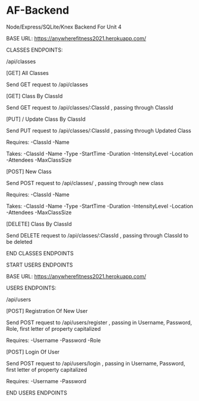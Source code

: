 # AF-Backend
Node/Express/SQLite/Knex Backend For Unit 4

BASE URL: https://anywherefitness2021.herokuapp.com/

CLASSES ENDPOINTS:

/api/classes

[GET] All Classes

Send GET request to /api/classes

[GET] Class By ClassId

Send GET request to /api/classes/:ClassId , passing through ClassId

[PUT] / Update Class By ClassId

Send PUT request to /api/classes/:ClassId , passing through Updated Class

Requires:
-ClassId
-Name

Takes:
-ClassId
-Name
-Type
-StartTime
-Duration
-IntensityLevel
-Location
-Attendees
-MaxClassSize

[POST] New Class

Send POST request to /api/classes/ , passing through new class

Requires:
-ClassId
-Name

Takes:
-ClassId
-Name
-Type
-StartTime
-Duration
-IntensityLevel
-Location
-Attendees
-MaxClassSize

[DELETE] Class By ClassId

Send DELETE request to /api/classes/:ClassId , passing through ClassId to be deleted

END CLASSES ENDPOINTS

START USERS ENDPOINTS 

BASE URL: https://anywherefitness2021.herokuapp.com/

USERS ENDPOINTS:

/api/users

[POST] Registration Of New User

Send POST request to /api/users/register , passing in Username, Password, Role, first letter of property capitalized 

Requires:
-Username
-Password
-Role

[POST] Login Of User

Send POST request to /api/users/login , passing in Username, Password, first letter of property capitalized 

Requires:
-Username
-Password


END USERS ENDPOINTS 